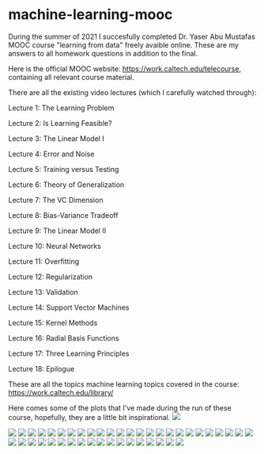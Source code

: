 # machine-learning-mooc
During the summer of 2021 I succesfully completed Dr. Yaser Abu Mustafas MOOC course "learning from data" freely avaible online. These are my answers to all homework questions in addition to the final.

Here is the official MOOC website: https://work.caltech.edu/telecourse, containing all relevant course material.

There are all the existing video lectures (which I carefully watched through):

Lecture 1: The Learning Problem

Lecture 2: Is Learning Feasible?

Lecture 3: The Linear Model I

Lecture 4: Error and Noise

Lecture 5: Training versus Testing

Lecture 6: Theory of Generalization

Lecture 7: The VC Dimension

Lecture 8: Bias-Variance Tradeoff

Lecture 9: The Linear Model II

Lecture 10: Neural Networks

Lecture 11: Overfitting

Lecture 12: Regularization

Lecture 13: Validation

Lecture 14: Support Vector Machines

Lecture 15: Kernel Methods

Lecture 16: Radial Basis Functions

Lecture 17: Three Learning Principles

Lecture 18: Epilogue

These are all the topics machine learning topics covered in the course: https://work.caltech.edu/library/

Here comes some of the plots that I've made during the run of these course, hopefully, they are a little bit inspirational.
![](images/Lloyd.gif)

![](images/Figure_1.png)
![](images/Figure_2.png)
![](images/Figure_3.png)
![](images/Figure_4.png)
![](images/Figure_21_SVM_60p_btr_than_PLA.png)
![](images/Figure_5.png)
![](images/Figure_6.png)
![](images/Figure_7.png)
![](images/Figure_8.png)
![](images/Figure_9.png)
![](images/Figure_10.png)
![](images/Figure_11.png)
![](images/Figure_12.png)
![](images/Figure_13.png)
![](images/Figure_14.png)
![](images/Figure_15.png)
![](images/Figure_16.png)
![](images/Figure_17.png)
![](images/Figure_18.png)
![](images/Figure_19.png)
![](images/Figure_20.png)
![](images/Figure_22.png)
![](images/Figure_23.png)
![](images/Figure_24.png)
![](images/Figure_25.png)
![](images/Figure_26.png)
![](images/Figure_27.png)
![](images/Figure_28.png)
![](images/Figure_29.png)
![](images/Figure_30.png)
![](images/Figure_31.png)
![](images/Figure_32.png)
![](images/Figure_33.png)
![](images/Figure_34.png)
![](images/Figure_35.png)
![](images/Figure_36.png)
![](images/Figure_37.png)
![](images/Figure_38.png)
![](images/Figure_39.png)
![](images/Figure_40.png)
![](images/Figure_41.png)
![](images/Figure_42.png)
![](images/Figure_43.png)
